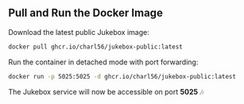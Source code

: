 ## Pull and Run the Docker Image

Download the latest public Jukebox image:

```bash
docker pull ghcr.io/charl56/jukebox-public:latest
```

Run the container in detached mode with port forwarding:

```bash
docker run -p 5025:5025 -d ghcr.io/charl56/jukebox-public:latest
```

The Jukebox service will now be accessible on port **5025** 🎶